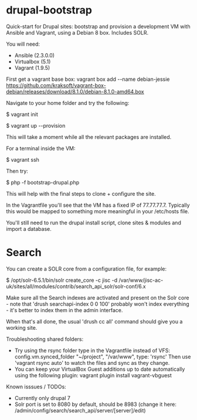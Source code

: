 # drupal-bootstrap
Quick-start for Drupal sites: bootstrap and provision a development VM with Ansible and Vagrant, using a Debian 8 box. Includes SOLR.

You will need:
- Ansible (2.3.0.0)
- Virtualbox (5.1)
- Vagrant (1.9.5)

First get a vagrant base box:
vagrant box add --name debian-jessie https://github.com/kraksoft/vagrant-box-debian/releases/download/8.1.0/debian-8.1.0-amd64.box

Navigate to your home folder and try the following:

$ vagrant init

$ vagrant up --provision

This will take a moment while all the relevant packages are installed.

For a terminal inside the VM:

$ vagrant ssh

Then try:

$ php -f bootstrap-drupal.php

This will help with the final steps to clone + configure the site.

In the Vagrantfile you'll see that the VM has a fixed IP of 77.77.77.7.
Typically this would be mapped to something more meaningful in your /etc/hosts file.

You'll still need to run the drupal install script, clone sites & modules and import a database.

# Search

You can create a SOLR core from a configuration file, for example:

$ /opt/solr-6.5.1/bin/solr create_core -c jisc -d /var/www/jisc-ac-uk/sites/all/modules/contrib/search_api_solr/solr-conf/6.x

Make sure all the Search indexes are activated and present on the Solr core - note that 'drush searchapi-index 0 0 100' probably won't index everything - it's better to index them in the admin interface.

When that's all done, the usual 'drush cc all' command should give you a working site.

Troubleshooting shared folders:
- Try using the rsync folder type in the Vagrantfile instead of VFS:
  config.vm.synced_folder "~/project", "/var/www", type: 'rsync'
  Then use 'vagrant rsync auto' to watch the files and sync as they change.
- You can keep your VirtualBox Guest additions up to date automatically using the following plugin:
  vagrant plugin install vagrant-vbguest

Known isssues / TODOs:
- Currently only drupal 7
- Solr port is set to 8080 by default, should be 8983 (change it here: /admin/config/search/search_api/server/[server]/edit)
